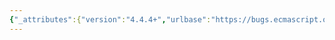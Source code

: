 ```yaml
---
{"_attributes":{"version":"4.4.4+","urlbase":"https://bugs.ecmascript.org/","maintainer":"dherman@mozilla.com"},"bug":{"bug_id":2770,"creation_ts":"2014-05-01 07:46:00 -0700","short_desc":"15.1.9  ScriptEvaluationTask: Don't require additional pass over parse tree to detect early errors","delta_ts":"2014-06-16 15:56:54 -0700","product":"Draft for 6th Edition","component":"technical issue","version":"Rev 24: April 27, 2014 Draft","rep_platform":"All","op_sys":"All","bug_status":"RESOLVED","resolution":"FIXED","priority":"Normal","bug_severity":"normal","everconfirmed":true,"reporter":{"uid":"andrebargull","name":"André Bargull"},"assigned_to":{"uid":"allen","name":"Allen Wirfs-Brock"},"long_desc":[{"commentid":8063,"comment_count":0,"who":{"uid":"andrebargull","name":"André Bargull"},"bug_when":"2014-05-01 07:46:32 -0700","thetext":"15.1.9  Runtime Semantics: ScriptEvaluationTask ( source ).\n\nImplementations should be allowed to parse and analyze the source text at the same time. The current wording suggests that early error detection must not take place until after the complete source was parsed."},{"commentid":8222,"comment_count":1,"who":{"uid":"andrebargull","name":"André Bargull"},"bug_when":"2014-05-08 06:10:57 -0700","thetext":"Note to self:\nImpl. could simply defer error reporting for early errors until the source was completely parsed. This avoids to perform an additional pass over the parse tree. \n\nAlso:\nIgnoring error messages for now, the order in which the source is parsed and early error detection takes place does not matter, because any error results in a SyntaxError. Well, it does not matter most of the time. The only exception are early ReferenceErrors for code like `0 = 1` or `++0`. Maybe it is possible to change the early ReferenceErrors to early SyntaxErrors?\n\nThere shouldn't be any web-compatibility issues:\n- JavaScriptCore and IE11 do not perform any early error detection for either `++0` or `= 1`\n- SpiderMonkey reports a SyntaxError instead of a ReferenceError for `++0`\n- V8 is compliant for `0 = 1` and `++0`, but erroneously reports a ReferenceError instead of a SyntaxError for `for (0 in o);`"},{"commentid":8531,"comment_count":2,"who":{"uid":"allen","name":"Allen Wirfs-Brock"},"bug_when":"2014-05-16 19:10:00 -0700","thetext":"fixed in rev25 editor's draft\n\nwhy does it matter whether \"0 = 1\" is an early Reference Error or an early Syntax Error?  It either case they are reported as an early error and prevents evaluation of the entire script."},{"commentid":8532,"comment_count":3,"who":{"uid":"andrebargull","name":"André Bargull"},"bug_when":"2014-05-17 02:49:29 -0700","thetext":"(In reply to comment #2)\n> why does it matter whether \"0 = 1\" is an early Reference Error or an early\n> Syntax Error? \n\nBecause it is an observable difference and therefore needs to be tested in test262:\nhttps://github.com/tc39/test262/blob/master/test/suite/ch11/11.13/11.13.1/11.13.1-1-1.js#L19"},{"commentid":9002,"comment_count":4,"who":{"uid":"allen","name":"Allen Wirfs-Brock"},"bug_when":"2014-06-16 15:56:54 -0700","thetext":"fixed in rev25 editor's draft"}]}}
---
```

